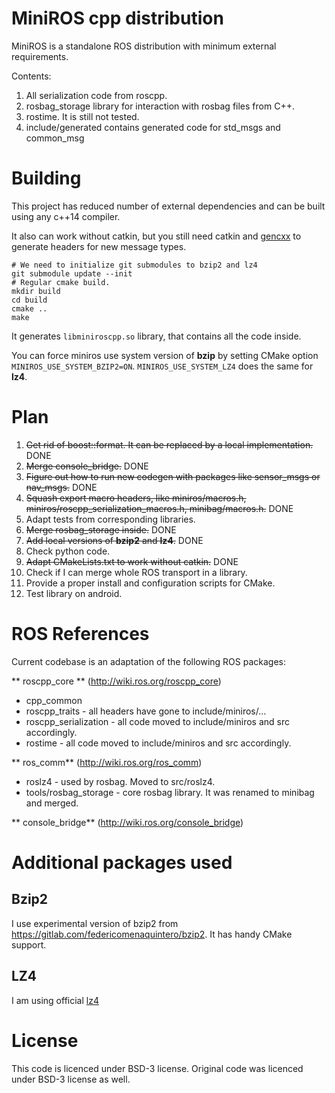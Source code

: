 # MiniROS cpp distribution #

MiniROS is a standalone ROS distribution with minimum external requirements.

Contents:

1. All serialization code from roscpp.
1. rosbag_storage library for interaction with rosbag files from C++.
1. rostime. It is still not tested.
1. include/generated contains generated code for std_msgs and common_msg

# Building #

This project has reduced number of external dependencies and can be built using any c++14 compiler.

It also can work without catkin, but you still need catkin and [gencxx](https://github.com/dkargin/gencxx) to generate headers for new message types.

```
# We need to initialize git submodules to bzip2 and lz4
git submodule update --init
# Regular cmake build.
mkdir build
cd build
cmake ..
make
```

It generates `libminiroscpp.so` library, that contains all the code inside.

You can force miniros use system version of **bzip** by setting CMake option `MINIROS_USE_SYSTEM_BZIP2=ON`. `MINIROS_USE_SYSTEM_LZ4` does the same for **lz4**.

# Plan #

1. ~~Get rid of boost::format. It can be replaced by a local implementation.~~ DONE
1. ~~Merge console_bridge.~~ DONE
1. ~~Figure out how to run new codegen with packages like sensor_msgs or nav_msgs.~~ DONE
1. ~~Squash export macro headers, like miniros/macros.h, miniros/roscpp_serialization_macros.h, minibag/macros.h.~~ DONE
1. Adapt tests from corresponding libraries.
1. ~~Merge rosbag_storage inside.~~ DONE
1. ~~Add local versions of **bzip2** and **lz4**.~~ DONE
1. Check python code.
1. ~~Adapt CMakeLists.txt to work without catkin.~~ DONE
1. Check if I can merge whole ROS transport in a library.
1. Provide a proper install and configuration scripts for CMake.
1. Test library on android.

# ROS References #

Current codebase is an adaptation of the following ROS packages:

** roscpp_core ** (http://wiki.ros.org/roscpp_core)

 - cpp_common
 - roscpp_traits - all headers have gone to include/miniros/...
 - roscpp_serialization - all code moved to include/miniros and src accordingly.
 - rostime - all code moved to include/miniros and src accordingly.

** ros_comm** (http://wiki.ros.org/ros_comm)

 - roslz4 - used by rosbag. Moved to src/roslz4.
 - tools/rosbag_storage - core rosbag library. It was renamed to minibag and merged.
 
** console_bridge** (http://wiki.ros.org/console_bridge)

# Additional packages used #

## Bzip2 ##

I use experimental version of bzip2 from https://gitlab.com/federicomenaquintero/bzip2. It has handy CMake support.

## LZ4 ##

I am using official [lz4](https://github.com/lz4/lz4.git)

# License #

This code is licenced under BSD-3 license.
Original code was licenced under BSD-3 license as well.
 